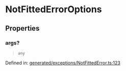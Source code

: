 # NotFittedErrorOptions

## Properties

### args?

> `any`

Defined in:  [generated/exceptions/NotFittedError.ts:123](https://github.com/transitive-bullshit/scikit-learn-ts/blob/b59c1ff/packages/sklearn/src/generated/exceptions/NotFittedError.ts#L123)
